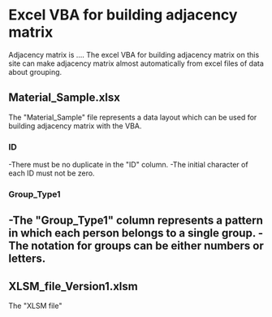 # Excel VBA for building adjacency matrix  
Adjacency matrix is .... The excel VBA for building adjacency matrix on this site can make adjacency matrix almost automatically from excel files of data about grouping.  

## Material_Sample.xlsx
The "Material_Sample" file represents a data layout which can be used for building adjacency matrix with the VBA.
### ID
-There must be no duplicate in the "ID" column.
-The initial character of each ID must not be zero.
### Group_Type1
-The "Group_Type1" column represents a pattern in which each person belongs to a single group.
-The notation for groups can be either numbers or letters.
-


## XLSM_file_Version1.xlsm  
The "XLSM file" 

